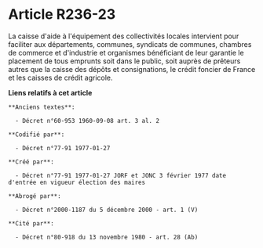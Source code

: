 # Article R236-23

La caisse d'aide à l'équipement des collectivités locales intervient pour faciliter aux départements, communes, syndicats de
communes, chambres de commerce et d'industrie et organismes bénéficiant de leur garantie le placement de tous emprunts soit
dans le public, soit auprès de prêteurs autres que la caisse des dépôts et consignations, le crédit foncier de France et les
caisses de crédit agricole.

**Liens relatifs à cet article**

	**Anciens textes**:

	  - Décret n°60-953 1960-09-08 art. 3 al. 2

	**Codifié par**:

	  - Décret n°77-91 1977-01-27

	**Créé par**:

	  - Décret n°77-91 1977-01-27 JORF et JONC 3 février 1977 date d'entrée en vigueur élection des maires

	**Abrogé par**:

	  - Décret n°2000-1187 du 5 décembre 2000 - art. 1 (V)

	**Cité par**:

	  - Décret n°80-918 du 13 novembre 1980 - art. 28 (Ab)
